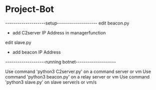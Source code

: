 # Project-Bot

--------------------setup--------------------
edit beacon.py 
  - add C2server IP Address in managerfunction

edit slave.py
  - add beacon IP Address
  
--------------------running botnet--------------------

Use command 'python3 C2server.py' on a command server or vm
Use command 'python3 beacon.py' on a relay server or vm
Use command 'python3 slave.py' on slave server/s or vm/s
